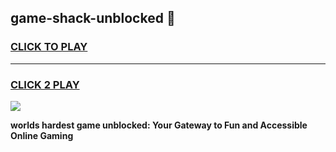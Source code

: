 
## game-shack-unblocked 👋
<h3>
<a href="https://premium.freeplayer.one?title=game-shack-unblocked&ref=14F">CLICK TO PLAY</a></h3>
<hr>

<h3>
<a href="https://premium.freeplayer.one?title=game-shack-unblocked&ref=14F">CLICK 2 PLAY</a>
  
</h3>

<a href="https://premium.freeplayer.one?title=game-shack-unblocked&ref=12F/"><img src="https://clearcache.store/games.png"></a>


**worlds hardest game unblocked: Your Gateway to Fun and Accessible Online Gaming**
